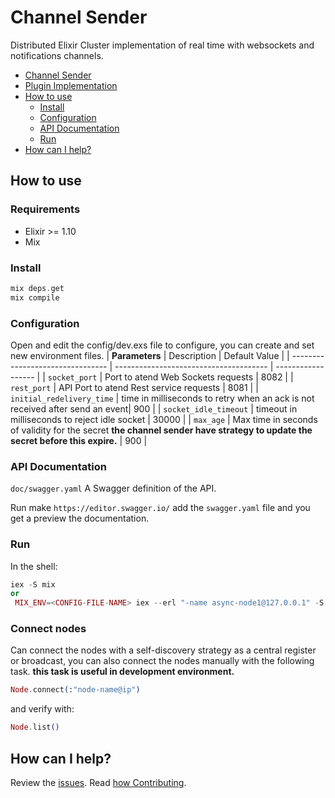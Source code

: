 # Channel Sender

Distributed Elixir Cluster implementation of real time with websockets and notifications channels.


- [Channel Sender](#channel-sender)
- [Plugin Implementation](#plugin-implementation)
- [How to use](#how-to-use)
  - [Install](#install)
  - [Configuration](#configuration)
  - [API Documentation](#configuration)
  - [Run](#run)
- [How can I help?](#how-can-i-help)

## How to use

### Requirements

- Elixir >= 1.10
- Mix

### Install
```elixir
mix deps.get
mix compile
```
### Configuration

Open and edit the config/dev.exs file to configure, you can create and set new environment files.
   |  **Parameters** | Description                                   | Default Value |
   | -------------------------------- | -------------------------------------- | ------------------ |
   | `socket_port`                          | Port to atend Web Sockets requests                   | 8082      |
   | `rest_port`                          | API Port to atend Rest service requests     |       8081             |
   | `initial_redelivery_time`                          | time in milliseconds to retry when an ack is not received after send an event|      900              |
   | `socket_idle_timeout`                          | timeout in milliseconds to reject idle socket |            30000        |
   | `max_age`                          | Max time in seconds of validity for the secret **the channel sender have strategy to update the secret before this expire.**   |        900            |

### API Documentation
`doc/swagger.yaml` A Swagger definition of the API.

Run make `https://editor.swagger.io/` add the `swagger.yaml` file and you get a preview the documentation.

### Run
In the shell:
```elixir
iex -S mix 
or
 MIX_ENV=<CONFIG-FILE-NAME> iex --erl "-name async-node1@127.0.0.1" -S mix 
 ```
 ### Connect nodes
Can connect the nodes with a self-discovery strategy as a central register or broadcast, you can also connect the nodes manually with the following task. **this task is useful in development environment.**
```elixir
Node.connect(:"node-name@ip")
 ```
 and verify with:
 ```elixir
 Node.list()
 ```

## How can I help?

Review the [issues](https://github.com/bancolombia/async-dataflow-channel-sender/issues). Read [how Contributing](https://github.com/bancolombia/async-dataflow-channel-sender/wiki/Contributing).